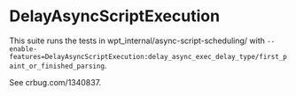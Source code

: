 # DelayAsyncScriptExecution
This suite runs the tests in wpt_internal/async-script-scheduling/ with
`--enable-features=DelayAsyncScriptExecution:delay_async_exec_delay_type/first_paint_or_finished_parsing`.

See crbug.com/1340837.
